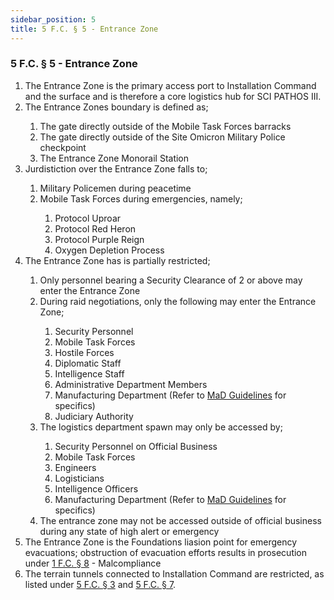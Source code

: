 ```yaml
---
sidebar_position: 5
title: 5 F.C. § 5 - Entrance Zone
---
```


<h3 id="FC25.5">5 F.C. § 5 - Entrance Zone</h3>
<ol>
	<li>The Entrance Zone is the primary access port to Installation Command and the surface and is therefore a core logistics hub for SCI PATHOS III.</li>
	<li>The Entrance Zones boundary is defined as;</li>
	<ol style={{'list-style' : 'lower-alpha'}}>
		<li>The gate directly outside of the Mobile Task Forces barracks</li>
		<li>The gate directly outside of the Site Omicron Military Police checkpoint</li>
		<li>The Entrance Zone Monorail Station</li>
	</ol>
	<li>Jurdistiction over the Entrance Zone falls to;</li>
	<ol style={{'list-style' : 'lower-alpha'}}>
		<li>Military Policemen during peacetime</li>
		<li>Mobile Task Forces during emergencies, namely;</li>
		<ol style={{'list-style' : 'lower-roman'}}>
			<li>Protocol Uproar</li>
			<li>Protocol Red Heron</li>
			<li>Protocol Purple Reign</li>
			<li>Oxygen Depletion Process</li>
		</ol>
	</ol>
	<li>The Entrance Zone has is partially restricted;</li>
	<ol style={{'list-style' : 'lower-alpha'}}>
		<li>Only personnel bearing a Security Clearance of 2 or above may enter the Entrance Zone</li>
		<li>During raid negotiations, only the following may enter the Entrance Zone;</li>
		<ol style={{'list-style' : 'lower-roman'}}>
			<li>Security Personnel</li>
			<li>Mobile Task Forces</li>
			<li>Hostile Forces</li>
			<li>Diplomatic Staff</li>
			<li>Intelligence Staff</li>
			<li>Administrative Department Members</li>
			<li>Manufacturing Department (Refer to <a href="https://legislation.scpf.io/departments/manufacturing_department/priveleges">MaD Guidelines</a> for specifics)</li>
			<li>Judiciary Authority</li>
		</ol>
		<li>The logistics department spawn may only be accessed by;</li>
		<ol style={{'list-style' : 'lower-roman'}}>
			<li>Security Personnel on Official Business</li>
			<li>Mobile Task Forces</li>
			<li>Engineers</li>
			<li>Logisticians</li>
			<li>Intelligence Officers</li>
			<li>Manufacturing Department (Refer to <a href="https://legislation.scpf.io/departments/manufacturing_department/priveleges">MaD Guidelines</a> for specifics)</li>
		</ol>
		<li>The entrance zone may not be accessed outside of official business during any state of high alert or emergency</li>
	</ol>
	<li>The Entrance Zone is the Foundations liasion point for emergency evacuations; obstruction of evacuation efforts results in prosecution under <a href="https://legislation.scpf.io/foundation_code/penal_code/criminal_articles/article_eight">1 F.C. § 8</a> - Malcompliance</li>
	<li>The terrain tunnels connected to Installation Command are restricted, as listed under <a href="https://legislation.scpf.io/foundation_code/ordinances/area_ordinance/site_epsilon">5 F.C. § 3</a> and <a href="https://legislation.scpf.io/foundation_code/ordinances/area_ordinance/outlands">5 F.C. § 7</a>.</li>
</ol>